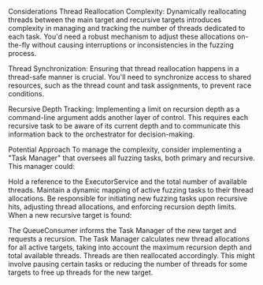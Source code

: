 Considerations
Thread Reallocation Complexity: Dynamically reallocating threads between the main target and recursive targets introduces complexity in managing and tracking the number of threads dedicated to each task. You'd need a robust mechanism to adjust these allocations on-the-fly without causing interruptions or inconsistencies in the fuzzing process.

Thread Synchronization: Ensuring that thread reallocation happens in a thread-safe manner is crucial. You'll need to synchronize access to shared resources, such as the thread count and task assignments, to prevent race conditions.

Recursive Depth Tracking: Implementing a limit on recursion depth as a command-line argument adds another layer of control. This requires each recursive task to be aware of its current depth and to communicate this information back to the orchestrator for decision-making.

Potential Approach
To manage the complexity, consider implementing a "Task Manager" that oversees all fuzzing tasks, both primary and recursive. This manager could:

Hold a reference to the ExecutorService and the total number of available threads.
Maintain a dynamic mapping of active fuzzing tasks to their thread allocations.
Be responsible for initiating new fuzzing tasks upon recursive hits, adjusting thread allocations, and enforcing recursion depth limits.
When a new recursive target is found:

The QueueConsumer informs the Task Manager of the new target and requests a recursion.
The Task Manager calculates new thread allocations for all active targets, taking into account the maximum recursion depth and total available threads.
Threads are then reallocated accordingly. This might involve pausing certain tasks or reducing the number of threads for some targets to free up threads for the new target.